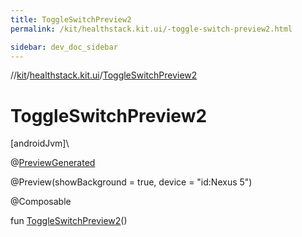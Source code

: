 ```yaml
---
title: ToggleSwitchPreview2
permalink: /kit/healthstack.kit.ui/-toggle-switch-preview2.html

sidebar: dev_doc_sidebar
---
```

//[kit](../../kit.html)/[healthstack.kit.ui](index.html)/[ToggleSwitchPreview2](-toggle-switch-preview2.html)



# ToggleSwitchPreview2



[androidJvm]\




@[PreviewGenerated](../healthstack.kit.annotation/-preview-generated/index.html)



@Preview(showBackground = true, device = &quot;id:Nexus 5&quot;)



@Composable



fun [ToggleSwitchPreview2](-toggle-switch-preview2.html)()




